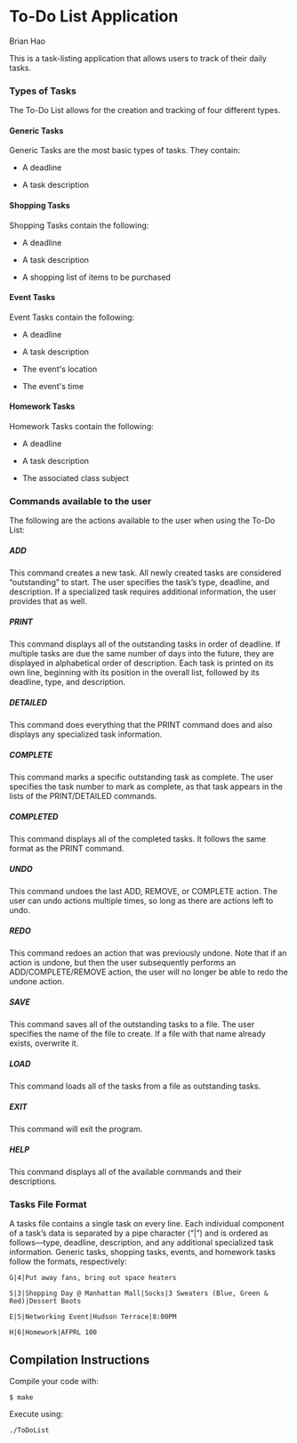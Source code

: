 # To-Do List Application
Brian Hao

This is a task-listing application that allows users to track of their daily tasks.

### Types of Tasks

The To-Do List allows for the creation and tracking of four different types.

#### Generic Tasks
Generic Tasks are the most basic types of tasks. They contain:

* A deadline

* A task description

#### Shopping Tasks
Shopping Tasks contain the following:

* A deadline

* A task description

* A shopping list of items to be purchased

#### Event Tasks
Event Tasks contain the following:

* A deadline

* A task description

* The event's location

* The event's time

#### Homework Tasks
Homework Tasks contain the following:

* A deadline

* A task description

* The associated class subject


### Commands available to the user
The following are the actions available to the user when using the To-Do List:

##### ADD
This command creates a new task. All newly created tasks are considered “outstanding” 
to start. The user specifies the task’s type, deadline, and description. If a specialized 
task requires additional information, the user provides that as well.

##### PRINT
This command displays all of the outstanding tasks in order of deadline. If multiple 
tasks are due the same number of days into the future, they are displayed in alphabetical 
order of description. Each task is printed on its own line, beginning with its position in 
the overall list, followed by its deadline, type, and description.

##### DETAILED
This command does everything that the PRINT command does and also displays any specialized 
task information.

##### COMPLETE
This command marks a specific outstanding task as complete. The user specifies the task number 
to mark as complete, as that task appears in the lists of the PRINT/DETAILED commands.

##### COMPLETED
This command displays all of the completed tasks. It follows the same format as the PRINT command.

##### UNDO
This command undoes the last ADD, REMOVE, or COMPLETE action. The user can undo actions multiple 
times, so long as there are actions left to undo.

##### REDO
This command redoes an action that was previously undone. Note that if an action is undone, 
but then the user subsequently performs an ADD/COMPLETE/REMOVE action, the user will no longer 
be able to redo the undone action.

##### SAVE
This command saves all of the outstanding tasks to a file. The user specifies the name of the 
file to create. If a file with that name already exists, overwrite it.

##### LOAD
This command loads all of the tasks from a file as outstanding tasks.

##### EXIT
This command will exit the program.

##### HELP
This command displays all of the available commands and their descriptions.


### Tasks File Format

A tasks file contains a single task on every line. Each individual component of a task’s data is
separated by a pipe character (“|”) and is ordered as follows—type, deadline, description, and 
any additional specialized task information. Generic tasks, shopping tasks, events, and homework 
tasks follow the formats, respectively:

`G|4|Put away fans, bring out space heaters`

`S|3|Shopping Day @ Manhattan Mall|Socks|3 Sweaters (Blue, Green & Red)|Dessert Boots`

`E|5|Networking Event|Hudson Terrace|8:00PM`

`H|6|Homework|AFPRL 100`

## Compilation Instructions
Compile your code with:

`$ make`

Execute using:

`./ToDoList`

